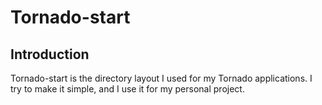 Tornado-start
=============

Introduction
------------
Tornado-start is the directory layout I used for my Tornado applications.
I try to make it simple, and I use it for my personal project.

